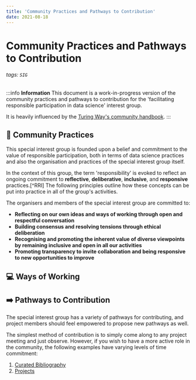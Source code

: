 ```yaml
---
title: 'Community Practices and Pathways to Contribution'
date: 2021-08-18
---
```


# Community Practices and Pathways to Contribution

###### tags: `SIG`

:::info
**Information**
This document is a work-in-progress version of the community practices and pathways to contribution for the 'facilitating responsible participation in data science' interest group. 

It is heavily influenced by the [Turing Way's community handbook](https://the-turing-way.netlify.app/community-handbook/community-handbook.html). 
:::

## :busts_in_silhouette: Community Practices 

This special interest group is founded upon a belief and commitment to the value of responsible participation, both in terms of data science practices and also the organisation and practices of the special interest group itself.

In the context of this group, the term 'responsibility' is evoked to reflect an ongoing commitment to **reflective**, **deliberative**, **inclusive**, and **responsive** practices.[^RRI] The following principles outline how these concepts can be put into practice in all of the group's activities.

The organisers and members of the special interest group are committed to:

- **Reflecting on our own ideas and ways of working through open and respectful conversation** 
- **Building consensus and resolving tensions through ethical deliberation**
- **Recognising and promoting the inherent value of diverse viewpoints by remaining inclusive and open in all our activities**
- **Promoting transparency to invite collaboration and being responsive to new opportunities to improve**

## :computer: Ways of Working



## :arrow_right: Pathways to Contribution

The special interest group has a variety of pathways for contributing, and project members should feel empowered to propose new pathways as well. 

The simplest method of contribution is to simply come along to any project meeting and just observe. However, if you wish to have a more active role in the community, the following examples have varying levels of time commitment:

1. [Curated Bibliography](z[otero.m](https://github.com/alan-turing-institute/responsible-participation/blob/master/zotero.md)d)
2. [Projects](https://github.com/alan-turing-institute/responsible-participation/blob/master/projects/)






